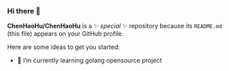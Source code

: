 ### Hi there 👋

**ChenHaoHu/ChenHaoHu** is a ✨ _special_ ✨ repository because its `README.md` (this file) appears on your GitHub profile.

Here are some ideas to get you started:


- 🌱 I’m currently learning golang opensource project
<!--
  - 🔭 I’m currently working on go
 - 👯 I’m looking to collaborate on ...
     - 🤔 I’m looking for help with ...
- 💬 Ask me about ...
- 📫 How to reach me: ...
- 😄 Pronouns: ...
- ⚡ Fun fact: ...
-->



